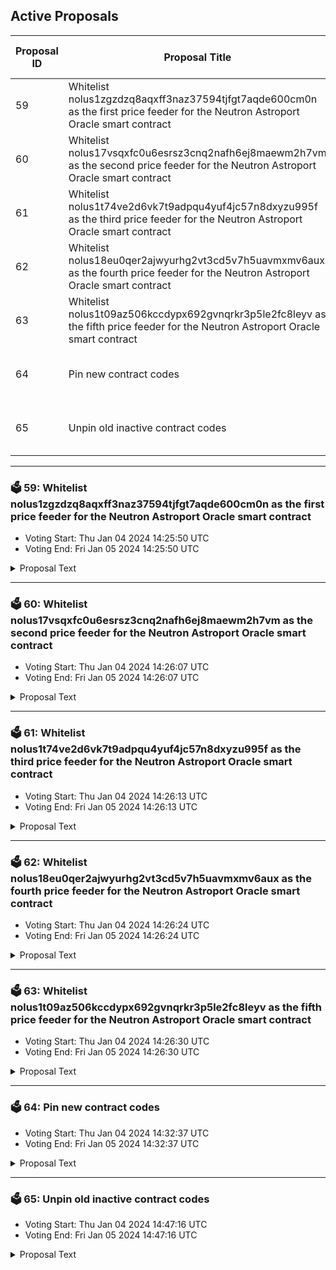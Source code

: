 ## Active Proposals

| Proposal ID | Proposal Title | Voting End Time | VOTED |
|-------------|----------------|-----------------|-------|
| 59 | Whitelist nolus1zgzdzq8aqxff3naz37594tjfgt7aqde600cm0n as the first price feeder for the Neutron Astroport Oracle smart contract | Fri Jan 05 2024 14:25:50 UTC | ⏳ NOT VOTED |
| 60 | Whitelist nolus17vsqxfc0u6esrsz3cnq2nafh6ej8maewm2h7vm as the second price feeder for the Neutron Astroport Oracle smart contract | Fri Jan 05 2024 14:26:07 UTC | ⏳ NOT VOTED |
| 61 | Whitelist nolus1t74ve2d6vk7t9adpqu4yuf4jc57n8dxyzu995f as the third price feeder for the Neutron Astroport Oracle smart contract | Fri Jan 05 2024 14:26:13 UTC | ⏳ NOT VOTED |
| 62 | Whitelist nolus18eu0qer2ajwyurhg2vt3cd5v7h5uavmxmv6aux as the fourth price feeder for the Neutron Astroport Oracle smart contract | Fri Jan 05 2024 14:26:24 UTC | ⏳ NOT VOTED |
| 63 | Whitelist nolus1t09az506kccdypx692gvnqrkr3p5le2fc8leyv as the fifth price feeder for the Neutron Astroport Oracle smart contract | Fri Jan 05 2024 14:26:30 UTC | ⏳ NOT VOTED |
| 64 | Pin new contract codes | Fri Jan 05 2024 14:32:37 UTC | ⏳ NOT VOTED |
| 65 | Unpin old inactive contract codes | Fri Jan 05 2024 14:47:16 UTC | ⏳ NOT VOTED |

---

### 🗳 59: Whitelist nolus1zgzdzq8aqxff3naz37594tjfgt7aqde600cm0n as the first price feeder for the Neutron Astroport Oracle smart contract
- Voting Start: Thu Jan 04 2024 14:25:50 UTC
- Voting End: Fri Jan 05 2024 14:25:50 UTC

<details>
<summary>Proposal Text</summary>
 
# Whitelist nolus1zgzdzq8aqxff3naz37594tjfgt7aqde600cm0n as the first price feeder for the Neutron Astroport Oracle smart contractnn## SummarynOracle market data price feeders are an essential part of the Nolus core architecture which uses its own Oracle system. Each price feeding service is an independent lightweight off-chain component that retrieves prices from configured price providers for a set of denomination pairs. With the latest Astroport integration on Neutron, there are now two providers from which the Oracle system of Nolus can retrieve prices - Osmosis and Neutron. The price feeders utilize a variant of the Exponential Moving Average (EMA) algorithm for the price calculation of any given cryptocurrency pair. Through the use of this algorithm, one can put additional weights on more recently observed prices for a given period. To read more about the role of the price feeders in Nolus, have a look at the [documentation](https://hub.nolus.io/en_US/technical-documentation/oracles-alarms).nnBy voting YES on this proposal, you agree to whitelist the first price feeder for the Astroport Oracle smart contract. Each service is located in a different geolocation and is configured to push a price every 60 seconds.nn## Source codenEach price feeding service is built from the [oracle-price-feeder](https://github.com/nolus-protocol/oracle-price-feeder) repository. You can find the configuration for a feeder running on mainnet [here](https://github.com/nolus-protocol/oracle-price-feeder/blob/main/configurations/market-data-feeder.main.toml).
</details>

---

### 🗳 60: Whitelist nolus17vsqxfc0u6esrsz3cnq2nafh6ej8maewm2h7vm as the second price feeder for the Neutron Astroport Oracle smart contract
- Voting Start: Thu Jan 04 2024 14:26:07 UTC
- Voting End: Fri Jan 05 2024 14:26:07 UTC

<details>
<summary>Proposal Text</summary>
 
# Whitelist nolus17vsqxfc0u6esrsz3cnq2nafh6ej8maewm2h7vm as the second price feeder for the Neutron Astroport Oracle smart contractnn## SummarynOracle market data price feeders are an essential part of the Nolus core architecture which uses its own Oracle system. Each price feeding service is an independent lightweight off-chain component that retrieves prices from configured price providers for a set of denomination pairs. With the latest Astroport integration on Neutron, there are now two providers from which the Oracle system of Nolus can retrieve prices - Osmosis and Neutron. The price feeders utilize a variant of the Exponential Moving Average (EMA) algorithm for the price calculation of any given cryptocurrency pair. Through the use of this algorithm, one can put additional weights on more recently observed prices for a given period. To read more about the role of the price feeders in Nolus, have a look at the [documentation](https://hub.nolus.io/en_US/technical-documentation/oracles-alarms).nnBy voting YES on this proposal, you agree to whitelist the second price feeder for the Astroport Oracle smart contract. Each service is located in a different geolocation and is configured to push a price every 60 seconds.nn## Source codenEach price feeding service is built from the [oracle-price-feeder](https://github.com/nolus-protocol/oracle-price-feeder) repository. You can find the configuration for a feeder running on mainnet [here](https://github.com/nolus-protocol/oracle-price-feeder/blob/main/configurations/market-data-feeder.main.toml).
</details>

---

### 🗳 61: Whitelist nolus1t74ve2d6vk7t9adpqu4yuf4jc57n8dxyzu995f as the third price feeder for the Neutron Astroport Oracle smart contract
- Voting Start: Thu Jan 04 2024 14:26:13 UTC
- Voting End: Fri Jan 05 2024 14:26:13 UTC

<details>
<summary>Proposal Text</summary>
 
# Whitelist nolus1t74ve2d6vk7t9adpqu4yuf4jc57n8dxyzu995f as the third price feeder for the Neutron Astroport Oracle smart contractnn## SummarynOracle market data price feeders are an essential part of the Nolus core architecture which uses its own Oracle system. Each price feeding service is an independent lightweight off-chain component that retrieves prices from configured price providers for a set of denomination pairs. With the latest Astroport integration on Neutron, there are now two providers from which the Oracle system of Nolus can retrieve prices - Osmosis and Neutron. The price feeders utilize a variant of the Exponential Moving Average (EMA) algorithm for the price calculation of any given cryptocurrency pair. Through the use of this algorithm, one can put additional weights on more recently observed prices for a given period. To read more about the role of the price feeders in Nolus, have a look at the [documentation](https://hub.nolus.io/en_US/technical-documentation/oracles-alarms).nnBy voting YES on this proposal, you agree to whitelist the third price feeder for the Astroport Oracle smart contract. Each service is located in a different geolocation and is configured to push a price every 60 seconds.nn## Source codenEach price feeding service is built from the [oracle-price-feeder](https://github.com/nolus-protocol/oracle-price-feeder) repository. You can find the configuration for a feeder running on mainnet [here](https://github.com/nolus-protocol/oracle-price-feeder/blob/main/configurations/market-data-feeder.main.toml).
</details>

---

### 🗳 62: Whitelist nolus18eu0qer2ajwyurhg2vt3cd5v7h5uavmxmv6aux as the fourth price feeder for the Neutron Astroport Oracle smart contract
- Voting Start: Thu Jan 04 2024 14:26:24 UTC
- Voting End: Fri Jan 05 2024 14:26:24 UTC

<details>
<summary>Proposal Text</summary>
 
# Whitelist nolus18eu0qer2ajwyurhg2vt3cd5v7h5uavmxmv6aux as the fourth price feeder for the Neutron Astroport Oracle smart contractnn## SummarynOracle market data price feeders are an essential part of the Nolus core architecture which uses its own Oracle system. Each price feeding service is an independent lightweight off-chain component that retrieves prices from configured price providers for a set of denomination pairs. With the latest Astroport integration on Neutron, there are now two providers from which the Oracle system of Nolus can retrieve prices - Osmosis and Neutron. The price feeders utilize a variant of the Exponential Moving Average (EMA) algorithm for the price calculation of any given cryptocurrency pair. Through the use of this algorithm, one can put additional weights on more recently observed prices for a given period. To read more about the role of the price feeders in Nolus, have a look at the [documentation](https://hub.nolus.io/en_US/technical-documentation/oracles-alarms).nnBy voting YES on this proposal, you agree to whitelist the fourth price feeder for the Astroport Oracle smart contract. Each service is located in a different geolocation and is configured to push a price every 60 seconds.nn## Source codenEach price feeding service is built from the [oracle-price-feeder](https://github.com/nolus-protocol/oracle-price-feeder) repository. You can find the configuration for a feeder running on mainnet [here](https://github.com/nolus-protocol/oracle-price-feeder/blob/main/configurations/market-data-feeder.main.toml).
</details>

---

### 🗳 63: Whitelist nolus1t09az506kccdypx692gvnqrkr3p5le2fc8leyv as the fifth price feeder for the Neutron Astroport Oracle smart contract
- Voting Start: Thu Jan 04 2024 14:26:30 UTC
- Voting End: Fri Jan 05 2024 14:26:30 UTC

<details>
<summary>Proposal Text</summary>
 
# Whitelist nolus1t09az506kccdypx692gvnqrkr3p5le2fc8leyv as the fifth price feeder for the Neutron Astroport Oracle smart contractnn## SummarynOracle market data price feeders are an essential part of the Nolus core architecture which uses its own Oracle system. Each price feeding service is an independent lightweight off-chain component that retrieves prices from configured price providers for a set of denomination pairs. With the latest Astroport integration on Neutron, there are now two providers from which the Oracle system of Nolus can retrieve prices - Osmosis and Neutron. The price feeders utilize a variant of the Exponential Moving Average (EMA) algorithm for the price calculation of any given cryptocurrency pair. Through the use of this algorithm, one can put additional weights on more recently observed prices for a given period. To read more about the role of the price feeders in Nolus, have a look at the [documentation](https://hub.nolus.io/en_US/technical-documentation/oracles-alarms).nnBy voting YES on this proposal, you agree to whitelist the fifth price feeder for the Astroport Oracle smart contract. Each service is located in a different geolocation and is configured to push a price every 60 seconds.nn## Source codenEach price feeding service is built from the [oracle-price-feeder](https://github.com/nolus-protocol/oracle-price-feeder) repository. You can find the configuration for a feeder running on mainnet [here](https://github.com/nolus-protocol/oracle-price-feeder/blob/main/configurations/market-data-feeder.main.toml).
</details>

---

### 🗳 64: Pin new contract codes
- Voting Start: Thu Jan 04 2024 14:32:37 UTC
- Voting End: Fri Jan 05 2024 14:32:37 UTC

<details>
<summary>Proposal Text</summary>
 
Proposal #27 allowed to extend the store code permissions such that an additional wallet address by the Nolus team is able to store code on-chain without the need to go through governance proposal. In that way, there needs to be only one proposal for migration afterwards. As a result, the proposal count was reduced significantly which makes it easier for the community to track the version of the smart contracts. On the other hand, this meant that contracts that are stored on-chain via this additional address, remain unpinned. nnCode pinning is a mechanism that allows contract code IDs to be pinned to memory. This way code does not have to be loaded to memory on each execution which in turn reduces the gas requirement for each transaction involving that contract. This would make the follow-up smart contract migration proposal to be submitted for much less gas than it would cost without the contracts being pinned. nnBy voting YES to this proposal you agree to pin the contract IDs of the newly stored contracts from version v0.4.0 of the smart contracts as well as the Rewards Dispatcher contract from v0.4.1. These include one Platform core contract (Rewards Dispatcher) as well as Protocol contracts (Leaser, LPP, Oracle, Profit and Lease). Due to the Astroport integration, there are two independent sets of Protocol contracts - one for Osmosis and one for Neutron. This makes 14 contracts to be pinned in total. A follow-up proposal would be submitted to unpin unused contract codes.
</details>

---

### 🗳 65: Unpin old inactive contract codes
- Voting Start: Thu Jan 04 2024 14:47:16 UTC
- Voting End: Fri Jan 05 2024 14:47:16 UTC

<details>
<summary>Proposal Text</summary>
 
Code pinning is a mechanism that allows contract code IDs to be pinned to memory. This way code does not have to be loaded to memory on each execution which in turn reduces the gas requirement for each transaction involving that contract. With each new migration, new code IDs need to be stored on-chain. These effectively replace the old ones which are not used. The old IDs which have already been pinned, remain that way and cost the node providers memory which, even though small, may compound over time, as new contracts are being stored and pinned on-chain.nnBy voting YES to this proposal you agree to unpin the code IDs of old contracts that are not active anymore. After this proposal has passed, the pinned code IDs should be as follows (14 in total): 

n* 43 - Admin 
n* 44 - Time Alarms 
n* 45 - Treasury 
n* 47 - Leaser (Osmosis) 
n* 48 - LPP (Osmosis) 
n* 49 - Oracle (Osmosis) 
n* 50 - Profit (Osmosis) 
n* 51 - Lease (Osmosis) 
n* 57 - Rewards Dispatcher 
n* 58 - Leaser (Neutron) 
n* 59 - Lease (Neutron) 
n* 60 - LPP (Neutron) 
n* 61 - Oracle (Neutron) 
n* 62 - Profit (Neutron)
</details>
